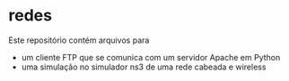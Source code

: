 # redes
Este repositório contém arquivos para
* um cliente FTP que se comunica com um servidor Apache em Python
* uma simulação no simulador ns3 de uma rede cabeada e wireless
